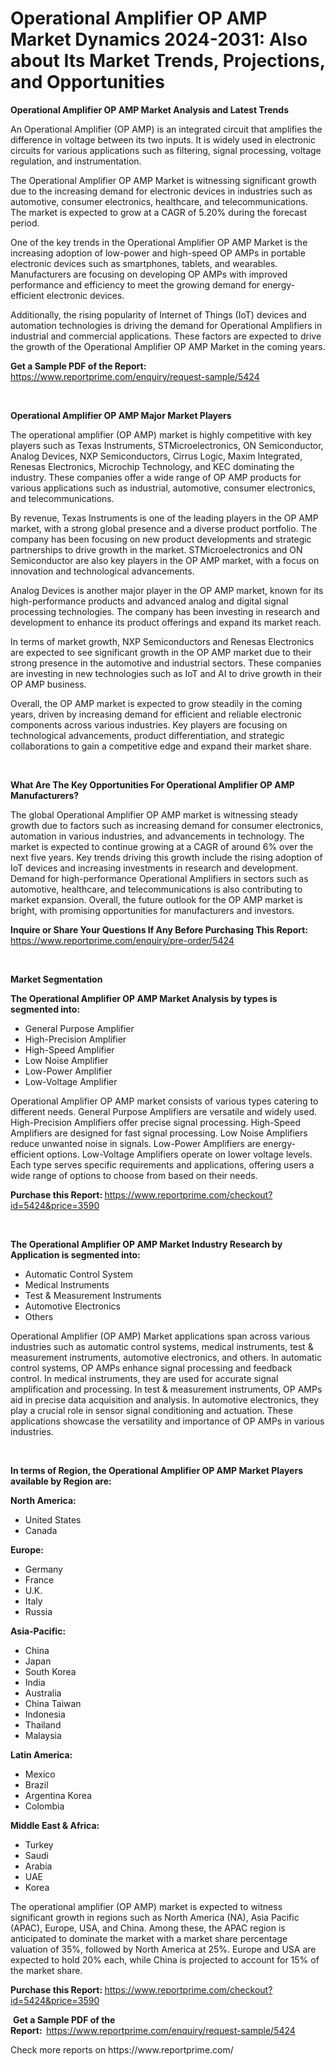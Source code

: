 <p><h1>Operational Amplifier OP AMP Market Dynamics 2024-2031: Also about Its Market Trends, Projections, and Opportunities</h1></p><p><strong>Operational Amplifier OP AMP Market Analysis and Latest Trends</strong></p>
<p><p>An Operational Amplifier (OP AMP) is an integrated circuit that amplifies the difference in voltage between its two inputs. It is widely used in electronic circuits for various applications such as filtering, signal processing, voltage regulation, and instrumentation.</p><p>The Operational Amplifier OP AMP Market is witnessing significant growth due to the increasing demand for electronic devices in industries such as automotive, consumer electronics, healthcare, and telecommunications. The market is expected to grow at a CAGR of 5.20% during the forecast period.</p><p>One of the key trends in the Operational Amplifier OP AMP Market is the increasing adoption of low-power and high-speed OP AMPs in portable electronic devices such as smartphones, tablets, and wearables. Manufacturers are focusing on developing OP AMPs with improved performance and efficiency to meet the growing demand for energy-efficient electronic devices.</p><p>Additionally, the rising popularity of Internet of Things (IoT) devices and automation technologies is driving the demand for Operational Amplifiers in industrial and commercial applications. These factors are expected to drive the growth of the Operational Amplifier OP AMP Market in the coming years.</p></p>
<p><strong>Get a Sample PDF of the Report:&nbsp;</strong> <a href="https://www.reportprime.com/enquiry/request-sample/5424">https://www.reportprime.com/enquiry/request-sample/5424</a></p>
<p>&nbsp;</p>
<p><strong>Operational Amplifier OP AMP Major Market Players</strong></p>
<p><p>The operational amplifier (OP AMP) market is highly competitive with key players such as Texas Instruments, STMicroelectronics, ON Semiconductor, Analog Devices, NXP Semiconductors, Cirrus Logic, Maxim Integrated, Renesas Electronics, Microchip Technology, and KEC dominating the industry. These companies offer a wide range of OP AMP products for various applications such as industrial, automotive, consumer electronics, and telecommunications.</p><p>By revenue, Texas Instruments is one of the leading players in the OP AMP market, with a strong global presence and a diverse product portfolio. The company has been focusing on new product developments and strategic partnerships to drive growth in the market. STMicroelectronics and ON Semiconductor are also key players in the OP AMP market, with a focus on innovation and technological advancements.</p><p>Analog Devices is another major player in the OP AMP market, known for its high-performance products and advanced analog and digital signal processing technologies. The company has been investing in research and development to enhance its product offerings and expand its market reach.</p><p>In terms of market growth, NXP Semiconductors and Renesas Electronics are expected to see significant growth in the OP AMP market due to their strong presence in the automotive and industrial sectors. These companies are investing in new technologies such as IoT and AI to drive growth in their OP AMP business.</p><p>Overall, the OP AMP market is expected to grow steadily in the coming years, driven by increasing demand for efficient and reliable electronic components across various industries. Key players are focusing on technological advancements, product differentiation, and strategic collaborations to gain a competitive edge and expand their market share.</p></p>
<p>&nbsp;</p>
<p><strong>What Are The Key Opportunities For Operational Amplifier OP AMP Manufacturers?</strong></p>
<p><p>The global Operational Amplifier OP AMP market is witnessing steady growth due to factors such as increasing demand for consumer electronics, automation in various industries, and advancements in technology. The market is expected to continue growing at a CAGR of around 6% over the next five years. Key trends driving this growth include the rising adoption of IoT devices and increasing investments in research and development. Demand for high-performance Operational Amplifiers in sectors such as automotive, healthcare, and telecommunications is also contributing to market expansion. Overall, the future outlook for the OP AMP market is bright, with promising opportunities for manufacturers and investors.</p></p>
<p><strong>Inquire or Share Your Questions If Any Before Purchasing This Report:</strong> <a href="https://www.reportprime.com/enquiry/pre-order/5424">https://www.reportprime.com/enquiry/pre-order/5424</a></p>
<p>&nbsp;</p>
<p><strong>Market Segmentation</strong></p>
<p><strong>The Operational Amplifier OP AMP Market Analysis by types is segmented into:</strong></p>
<p><ul><li>General Purpose Amplifier</li><li>High-Precision Amplifier</li><li>High-Speed Amplifier</li><li>Low Noise Amplifier</li><li>Low-Power Amplifier</li><li>Low-Voltage Amplifier</li></ul></p>
<p><p>Operational Amplifier OP AMP market consists of various types catering to different needs. General Purpose Amplifiers are versatile and widely used. High-Precision Amplifiers offer precise signal processing. High-Speed Amplifiers are designed for fast signal processing. Low Noise Amplifiers reduce unwanted noise in signals. Low-Power Amplifiers are energy-efficient options. Low-Voltage Amplifiers operate on lower voltage levels. Each type serves specific requirements and applications, offering users a wide range of options to choose from based on their needs.</p></p>
<p><strong>Purchase this Report:&nbsp;</strong><a href="https://www.reportprime.com/checkout?id=5424&price=3590">https://www.reportprime.com/checkout?id=5424&price=3590</a></p>
<p>&nbsp;</p>
<p><strong>The Operational Amplifier OP AMP Market Industry Research by Application is segmented into:</strong></p>
<p><ul><li>Automatic Control System</li><li>Medical Instruments</li><li>Test & Measurement Instruments</li><li>Automotive Electronics</li><li>Others</li></ul></p>
<p><p>Operational Amplifier (OP AMP) Market applications span across various industries such as automatic control systems, medical instruments, test & measurement instruments, automotive electronics, and others. In automatic control systems, OP AMPs enhance signal processing and feedback control. In medical instruments, they are used for accurate signal amplification and processing. In test & measurement instruments, OP AMPs aid in precise data acquisition and analysis. In automotive electronics, they play a crucial role in sensor signal conditioning and actuation. These applications showcase the versatility and importance of OP AMPs in various industries.</p></p>
<p>&nbsp;</p>
<p><strong>In terms of Region, the Operational Amplifier OP AMP Market Players available by Region are:</strong></p>
<p>
    <p> <strong> North America: </strong>
        <ul>
            <li>United States</li>
            <li>Canada</li>
        </ul>
        </p> 
    <p> <strong> Europe: </strong>
        <ul>
            <li>Germany</li>
            <li>France</li>
            <li>U.K.</li>
            <li>Italy</li>
            <li>Russia</li>
        </ul>
        </p> 
    <p> <strong> Asia-Pacific: </strong>
        <ul>
            <li>China</li>
            <li>Japan</li>
            <li>South Korea</li>
            <li>India</li>
            <li>Australia</li>
            <li>China Taiwan</li>
            <li>Indonesia</li>
            <li>Thailand</li>
            <li>Malaysia</li>
        </ul>
        </p> 
    <p> <strong> Latin America: </strong>
        <ul>
            <li>Mexico</li>
            <li>Brazil</li>
            <li>Argentina Korea</li>
            <li>Colombia</li>
        </ul>
        </p> 
    <p> <strong> Middle East & Africa: </strong>
        <ul>
            <li>Turkey</li>
            <li>Saudi</li>
            <li>Arabia</li>
            <li>UAE</li>
            <li>Korea</li>
        </ul>
    </p>
    </p>
<p><p>The operational amplifier (OP AMP) market is expected to witness significant growth in regions such as North America (NA), Asia Pacific (APAC), Europe, USA, and China. Among these, the APAC region is anticipated to dominate the market with a market share percentage valuation of 35%, followed by North America at 25%. Europe and USA are expected to hold 20% each, while China is projected to account for 15% of the market share.</p></p>
<p><strong>Purchase this Report: </strong><a href="https://www.reportprime.com/checkout?id=5424&price=3590">https://www.reportprime.com/checkout?id=5424&price=3590</a></p>
<p>&nbsp;<strong>Get a Sample PDF of the Report:&nbsp;&nbsp;</strong><a href="https://www.reportprime.com/enquiry/request-sample/5424">https://www.reportprime.com/enquiry/request-sample/5424</a></p>
<p><strong></strong></p>
<p>Check more reports on https://www.reportprime.com/</p>